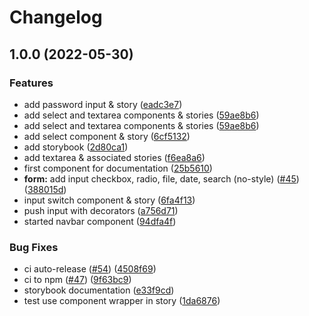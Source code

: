 # Changelog

## 1.0.0 (2022-05-30)


### Features

* add password input & story ([eadc3e7](https://github.com/SecretHouseGame/ngx-design-system/commit/eadc3e7b5f7c9daf471225066c6ec31ef7d10d84))
* add select and textarea components & stories ([59ae8b6](https://github.com/SecretHouseGame/ngx-design-system/commit/59ae8b670e5256f0b093b4401845b4ad791ae4e3))
* add select and textarea components & stories  ([59ae8b6](https://github.com/SecretHouseGame/ngx-design-system/commit/59ae8b670e5256f0b093b4401845b4ad791ae4e3))
* add select component & story ([6cf5132](https://github.com/SecretHouseGame/ngx-design-system/commit/6cf5132c7e2ce27ced20ce296e9d02b884fe18f9))
* add storybook ([2d80ca1](https://github.com/SecretHouseGame/ngx-design-system/commit/2d80ca1846d41d5ab60006d264ee548425c4d8f2))
* add textarea & associated stories ([f6ea8a6](https://github.com/SecretHouseGame/ngx-design-system/commit/f6ea8a6480c8ba0d7dc541fe26e38e491fd820a8))
* first component for documentation ([25b5610](https://github.com/SecretHouseGame/ngx-design-system/commit/25b561096aabf60211cf43d082088176c4e66b86))
* **form:** add input checkbox, radio, file, date, search (no-style) ([#45](https://github.com/SecretHouseGame/ngx-design-system/issues/45)) ([388015d](https://github.com/SecretHouseGame/ngx-design-system/commit/388015dd9572a3f1dfa15208d2fba8cec49c5855))
* input switch component & story ([6fa4f13](https://github.com/SecretHouseGame/ngx-design-system/commit/6fa4f1387e7e2b11bd7b848e629857a4615a56bc))
* push input with decorators ([a756d71](https://github.com/SecretHouseGame/ngx-design-system/commit/a756d715b39070577f9338572fdd28c555095759))
* started navbar component ([94dfa4f](https://github.com/SecretHouseGame/ngx-design-system/commit/94dfa4f209aecd0f769485c9c4e67ecd492057d4))


### Bug Fixes

* ci auto-release ([#54](https://github.com/SecretHouseGame/ngx-design-system/issues/54)) ([4508f69](https://github.com/SecretHouseGame/ngx-design-system/commit/4508f696a9c165475f7085ac8584faeb5acc2b05))
* ci to npm ([#47](https://github.com/SecretHouseGame/ngx-design-system/issues/47)) ([9f63bc9](https://github.com/SecretHouseGame/ngx-design-system/commit/9f63bc991b1f3f3cf52f9b63ed721bc230ac5d33))
* storybook documentation ([e33f9cd](https://github.com/SecretHouseGame/ngx-design-system/commit/e33f9cd04b0c0b3ab8ceba01a6d0e354d61fcea7))
* test use component wrapper in story ([1da6876](https://github.com/SecretHouseGame/ngx-design-system/commit/1da6876022a825b397474b5fdd2528c4346c28b2))

